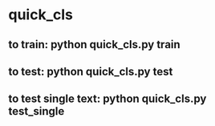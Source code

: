 # quick_cls
## to train: python quick_cls.py train
## to test: python quick_cls.py test
## to test single text: python quick_cls.py test_single
